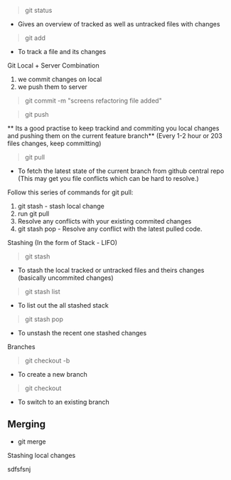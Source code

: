 


> git status
- Gives an overview of tracked as well as untracked files with changes


> git add <relative-file-path>
- To track a file and its changes



Git Local + Server Combination
1. we commit changes on local
2. we push them to server

>git commit -m "screens refactoring file added"  


> git push



** Its a good practise to keep trackind and commiting you local changes and pushing them on the current feature branch** (Every 1-2 hour or 203 files changes, keep committing)



> git pull
- To fetch the latest state of the current branch from github central repo
(This may get you file conflicts which can be hard to resolve.)

Follow this series of commands for git pull:
1. git stash - stash local change
2. run git pull
3. Resolve any conflicts with your existing commited changes
4. git stash pop - Resolve any conflict with the latest pulled code.




Stashing (In the form of Stack - LIFO)
> git stash 
- To stash the local tracked or untracked files and theirs changes (basically uncommited changes)

> git stash list
- To list out the all stashed stack

> git stash pop
- To unstash the recent one stashed changes




Branches

> git checkout -b <branch-name>
- To create a new branch

> git checkout <branch-name>
- To switch to an existing branch






Merging
- 
- git merge <branch-name->

Stashing local changes 






sdfsfsnj



